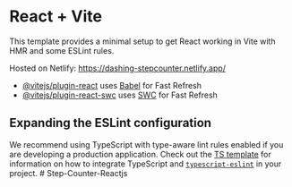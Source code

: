 # React + Vite

This template provides a minimal setup to get React working in Vite with HMR and some ESLint rules.

Hosted on Netlify: https://dashing-stepcounter.netlify.app/


- [@vitejs/plugin-react](https://github.com/vitejs/vite-plugin-react/blob/main/packages/plugin-react) uses [Babel](https://babeljs.io/) for Fast Refresh
- [@vitejs/plugin-react-swc](https://github.com/vitejs/vite-plugin-react/blob/main/packages/plugin-react-swc) uses [SWC](https://swc.rs/) for Fast Refresh

## Expanding the ESLint configuration

We recommend using TypeScript with type-aware lint rules enabled if you are developing a production application. Check out the [TS template](https://github.com/vitejs/vite/tree/main/packages/create-vite/template-react-ts) for information on how to integrate TypeScript and [`typescript-eslint`](https://typescript-eslint.io) in your project.
#   S t e p - C o u n t e r - R e a c t j s 
 
 
